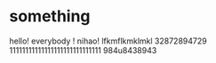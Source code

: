 # something
hello! everybody !
nihao!
lfkmflkmklmkl
32872894729
11111111111111111111111111111
984u8438943
